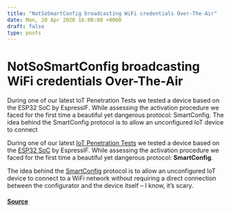 ```yaml
---
title: "NotSoSmartConfig broadcasting WiFi credentials Over-The-Air"
date: Mon, 20 Apr 2020 16:00:00 +0000
draft: false
type: posts
---
```

# NotSoSmartConfig broadcasting WiFi credentials Over-The-Air





During one of our latest IoT Penetration Tests we tested a device based on the ESP32 SoC by EspressIF. While assessing the activation procedure we faced for the first time a beautiful yet dangerous protocol: SmartConfig. The idea behind the SmartConfig protocol is to allow an unconfigured IoT device to connect

During one of our latest [IoT Penetration Tests](https://www.shielder.com/services/iot-security/) we tested a device based on the [ESP32 SoC](https://www.espressif.com/en/products/hardware/esp32/resources) by EspressIF. While assessing the activation procedure we faced for the first time a beautiful yet dangerous protocol: **SmartConfig**.

The idea behind the [SmartConfig](https://docs.espressif.com/projects/esp-idf/en/latest/esp32/api-reference/network/esp_smartconfig.html) protocol is to allow an unconfigured IoT device to connect to a WiFi network without requiring a direct connection between the configurator and the device itself – I know, it’s scary.

#### [Source](https://www.shielder.com/blog/2020/04/notsosmartconfig-broadcasting-wifi-credentials-over-the-air/)

